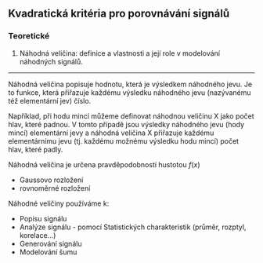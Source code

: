 ## Kvadratická kritéria pro porovnávání signálů

### Teoretické

1. Náhodná veličina: definice a vlastnosti a její role v modelování náhodných signálů.

----

Náhodná veličina popisuje hodnotu, která je výsledkem náhodného jevu. Je to funkce, která přiřazuje každému výsledku
náhodného jevu (nazývanému též elementární jev) číslo.

Například, při hodu mincí můžeme definovat náhodnou veličinu X jako počet hlav, které padnou. V tomto případě jsou výsledky náhodného jevu (hody mincí) elementární jevy a náhodná veličina X přiřazuje každému elementárnímu jevu (tj. každému možnému výsledku hodu mincí) počet hlav, které padly.

Náhodná veličina je určena pravděpodobností hustotou $f(x)$

+ Gaussovo rozložení
+ rovnoměrné rozložení

Náhodné veličiny používáme k:
+ Popisu signálu
+ Analýze signálu - pomocí Statistických charakteristik (průměr, rozptyl, korelace...)
+ Generování signálu
+ Modelování šumu












